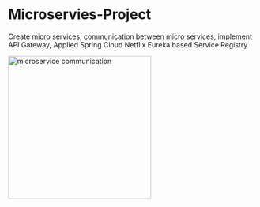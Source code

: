 # Microservies-Project
Create micro services, communication between micro services, implement API Gateway, Applied Spring Cloud Netflix Eureka based Service Registry


<img width="289" alt="microservice communication" src="https://github.com/suroor89/Microservies-Project/assets/21286434/a0a87b18-a3ea-4883-8933-06750b52c3d7">
